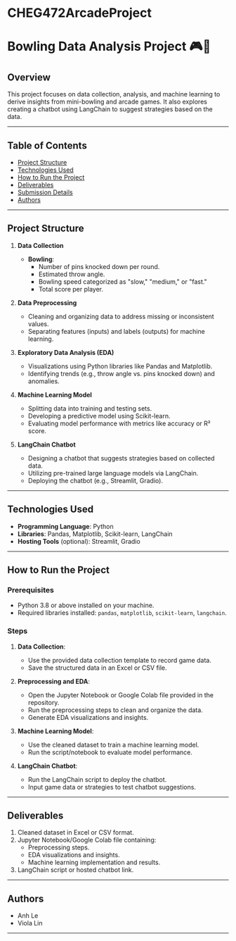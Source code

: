 # CHEG472ArcadeProject
# Bowling Data Analysis Project 🎮🎳

## Overview
This project focuses on data collection, analysis, and machine learning to derive insights from mini-bowling and arcade games. It also explores creating a chatbot using LangChain to suggest strategies based on the data.

---

## Table of Contents
- [Project Structure](#project-structure)
- [Technologies Used](#technologies-used)
- [How to Run the Project](#how-to-run-the-project)
- [Deliverables](#deliverables)
- [Submission Details](#submission-details)
- [Authors](#authors)

---

## Project Structure
1. **Data Collection**
   - **Bowling**:
     - Number of pins knocked down per round.
     - Estimated throw angle.
     - Bowling speed categorized as "slow," "medium," or "fast."
     - Total score per player.

2. **Data Preprocessing**
   - Cleaning and organizing data to address missing or inconsistent values.
   - Separating features (inputs) and labels (outputs) for machine learning.

3. **Exploratory Data Analysis (EDA)**
   - Visualizations using Python libraries like Pandas and Matplotlib.
   - Identifying trends (e.g., throw angle vs. pins knocked down) and anomalies.

4. **Machine Learning Model**
   - Splitting data into training and testing sets.
   - Developing a predictive model using Scikit-learn.
   - Evaluating model performance with metrics like accuracy or R² score.

5. **LangChain Chatbot**
   - Designing a chatbot that suggests strategies based on collected data.
   - Utilizing pre-trained large language models via LangChain.
   - Deploying the chatbot (e.g., Streamlit, Gradio).

---

## Technologies Used
- **Programming Language**: Python
- **Libraries**: Pandas, Matplotlib, Scikit-learn, LangChain
- **Hosting Tools** (optional): Streamlit, Gradio

---

## How to Run the Project
### Prerequisites
- Python 3.8 or above installed on your machine.
- Required libraries installed: `pandas`, `matplotlib`, `scikit-learn`, `langchain`.

### Steps
1. **Data Collection**:
   - Use the provided data collection template to record game data.
   - Save the structured data in an Excel or CSV file.

2. **Preprocessing and EDA**:
   - Open the Jupyter Notebook or Google Colab file provided in the repository.
   - Run the preprocessing steps to clean and organize the data.
   - Generate EDA visualizations and insights.

3. **Machine Learning Model**:
   - Use the cleaned dataset to train a machine learning model.
   - Run the script/notebook to evaluate model performance.

4. **LangChain Chatbot**:
   - Run the LangChain script to deploy the chatbot.
   - Input game data or strategies to test chatbot suggestions.

---

## Deliverables
1. Cleaned dataset in Excel or CSV format.
2. Jupyter Notebook/Google Colab file containing:
   - Preprocessing steps.
   - EDA visualizations and insights.
   - Machine learning implementation and results.
3. LangChain script or hosted chatbot link.

---


## Authors
- Anh Le  
- Viola Lin   

---


